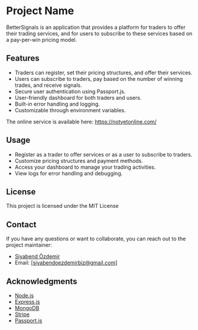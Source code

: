 # Project Name

BetterSignals is an application that provides a platform for traders to offer their trading services, and for users to subscribe to these services based on a pay-per-win pricing model.

## Features

- Traders can register, set their pricing structures, and offer their services.
- Users can subscribe to traders, pay based on the number of winning trades, and receive signals.
- Secure user authentication using Passport.js.
- User-friendly dashboard for both traders and users.
- Built-in error handling and logging.
- Customizable through environment variables.

The online service is available here: https://notyetonline.com/

## Usage

- Register as a trader to offer services or as a user to subscribe to traders.
- Customize pricing structures and payment methods.
- Access your dashboard to manage your trading activities.
- View logs for error handling and debugging.

## License

This project is licensed under the MIT License

## Contact

If you have any questions or want to collaborate, you can reach out to the project maintainer:

- [Siyabend Özdemir](https://github.com/siyabendoezdemir)
- Email: [siyabendoezdemirbiz@gmail.com]

## Acknowledgments

- [Node.js](https://nodejs.org/)
- [Express.js](https://expressjs.com/)
- [MongoDB](https://www.mongodb.com/)
- [Stripe](https://stripe.com/)
- [Passport.js](http://www.passportjs.org/)
